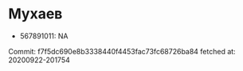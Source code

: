 # Мухаев
- 567891011: NA

Commit: f7f5dc690e8b3338440f4453fac73fc68726ba84
 fetched at: 20200922-201754
